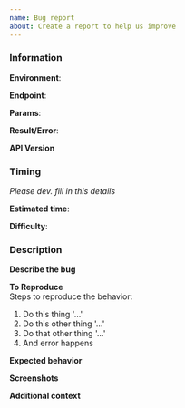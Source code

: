 ```yaml
---
name: Bug report
about: Create a report to help us improve
---
```


### Information
<!-- PRE | PROD -->
**Environment**: ` `  

<!-- If it's related with a request -->
<!-- [e.g. /admin/v1/users] -->
**Endpoint**: ` `  
<!-- [e.g. { "name": "test" }] -->
**Params**: ` `  
<!-- error or response returned by api -->
**Result/Error**: ` `  
<!-- e.g. v0.2.9 -->
**API Version** ` `  

### Timing  
*Please dev. fill in this details*  
<!-- In h, m, s  -->
**Estimated time**:  
<!-- From 1 (easy) to 5 (hard) -->
**Difficulty**:  

### Description
<!-- A clear and concise description of what the bug is. -->
**Describe the bug**  

**To Reproduce**  
Steps to reproduce the behavior:
1. Do this thing '...'
2. Do this other thing '...'
3. Do that other thing '...'
4. And error happens


**Expected behavior**  
<!-- A clear and concise description of what you expected to happen. -->

**Screenshots**  
<!-- If applicable, add screenshots to help explain your problem. -->

**Additional context**  
<!-- Add any other context about the problem here. -->


